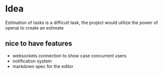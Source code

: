 # Idea

Estimation of tasks is a difficult task, the project would utilize the power of openai to create an estimate

## nice to have features

- websockets connection to show case concurrent users
- notification system
- markdown spec for the editor
